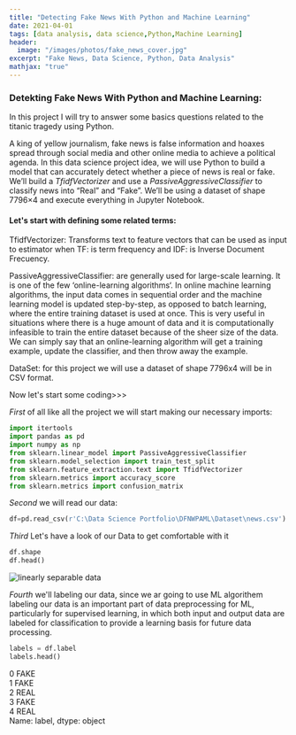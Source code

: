 ```yaml
---
title: "Detecting Fake News With Python and Machine Learning"
date: 2021-04-01
tags: [data analysis, data science,Python,Machine Learning]
header:
  image: "/images/photos/fake_news_cover.jpg"
excerpt: "Fake News, Data Science, Python, Data Analysis"
mathjax: "true"
---
```

### Detekting Fake News With Python and Machine Learning:
In this project I will try to answer some basics questions related to the titanic tragedy using Python.

A king of yellow journalism, fake news is false information and hoaxes spread through social media and other online media to achieve a political agenda. In this data science project idea, we will use Python to build a model that can accurately detect whether a piece of news is real or fake. We’ll build a *TfidfVectorizer* and use a *PassiveAggressiveClassifier* to classify news into “Real” and “Fake”. We’ll be using a dataset of shape 7796×4 and execute everything in Jupyter Notebook.

#### Let's start with defining some related terms:
TfidfVectorizer: Transforms text to feature vectors that can be used as input to estimator when TF: is term frequency and IDF: is Inverse Document Frecuency.

PassiveAggressiveClassifier: are generally used for large-scale learning. It is one of the few ‘online-learning algorithms‘. In online machine learning algorithms, the input data comes in sequential order and the machine learning model is updated step-by-step, as opposed to batch learning, where the entire training dataset is used at once. This is very useful in situations where there is a huge amount of data and it is computationally infeasible to train the entire dataset because of the sheer size of the data. We can simply say that an online-learning algorithm will get a training example, update the classifier, and then throw away the example.

DataSet: for this project we will use a dataset of shape 7796x4 will be in CSV format.

Now let's start some coding>>>

*First* of all like all the project we will start making our necessary imports:
```python
import itertools
import pandas as pd
import numpy as np
from sklearn.linear_model import PassiveAggressiveClassifier
from sklearn.model_selection import train_test_split
from sklearn.feature_extraction.text import TfidfVectorizer
from sklearn.metrics import accuracy_score
from sklearn.metrics import confusion_matrix
```

*Second* we will read our data:
```python
df=pd.read_csv(r'C:\Data Science Portfolio\DFNWPAML\Dataset\news.csv')
```

*Third* Let's have a look of our Data to get comfortable with it
```python
df.shape
df.head()
```
<img src="{{ site.url }}{{ site.baseurl }}/images/photos/df.head.png" alt="linearly separable data">

*Fourth* we'll labeling our data, since we ar going to use ML algorithem labeling our data is an important part of data preprocessing for ML, particularly for supervised learning, in which both input and output data are labeled for classification to provide a learning basis for future data processing.

```python
labels = df.label
labels.head()
```

0    FAKE<br>
1    FAKE<br>
2    REAL<br>
3    FAKE<br>
4    REAL<br>
Name: label, dtype: object



